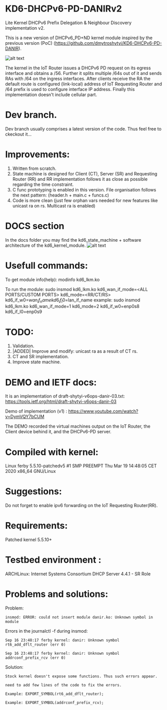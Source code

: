 # KD6-DHCPv6-PD-DANIRv2
Lite Kernel DHCPv6 Prefix Delegation &amp; Neighbour Discovery implementation v2.

This is a new version of DHCPv6_PD+ND kernel module inspired by the previous version (PoC) (https://github.com/dmytroshytyi/KD6-DHCPv6-PD-DANIR).

![alt text](https://github.com/dmytroshytyi/KD6-DHCPv6-PD-DANIRv2/blob/dev/docs/kd6_state_machine.PNG "kd6_state_machine")

The kernel in the IoT Router issues a DHCPv6 PD request on its egress interface and obtains a /56. Further it splits multiple /64s out of it and sends RAs with /64 on the ingress interfaces. After clients receive the RA the default route is configured (link-local) address of IoT Requesting Router and /64 prefix is used to configure interface IP address.
Finally this implementation doesn't include cellular part.


# Dev branch.
Dev branch usually comprises a latest version of the code. Thus feel free to ckeckout it...

# Improvements:
1) Written from scratch.
2) State machine is designed for Client (CT), Server (SR) and Requesting Router (RR) and RR implementation follows it as close as possible regarding the time constraint.
3) C func prototyping is enabled in this version. File organisation follows the next pattern: (header.h + main.c + funcs.c)
4) Code is more clean (just few  orphan vars needed for new features like unicast ra on rs. Multicast ra is enabled)

# DOCS section
In the docs folder you may find the kd6_state_machine + software architecture of the kd6_kernel_module.
![alt text](https://github.com/dmytroshytyi/KD6-DHCPv6-PD-DANIRv2/blob/dev/docs/KD6-DANIR_running_on_archlinux.png "kd6-danir-running-example")

# Usefull commands:
To get module info(help):
	modinfo kd6_lkm.ko

To run the module: 
	sudo insmod kd6_lkm.ko kd6_wan_if_mode=<ALL PORTS/CUSTOM PORTS> kd6_mode=<RR/CT/RS> kd6_if_w0=$wan_if_name kd6_if_l0=$lan_if_name
	example:
		sudo insmod kd6_lkm.ko kd6_wan_if_mode=1 kd6_mode=2 kd6_if_w0=enp0s8 kd6_if_l0=enp0s9
# TODO:
1. Validation.
2. |ADDED| Improve and modify: unicast ra as a result of CT rs. 
3. CT and SR implementation.
4. Improve state machine.


# DEMO and IETF docs:
It is an implementation of draft-shytyi-v6ops-danir-03.txt: https://tools.ietf.org/html/draft-shytyi-v6ops-danir-03

Demo of implementation (v1) : https://www.youtube.com/watch?v=DymVQY7bCUM

The DEMO recorded the virtual machines output on the IoT Router, the Client device behind it, and the DHCPv6-PD server. 

# Compiled with kernel:
Linux ferby 5.5.10-patchedv5 #1 SMP PREEMPT Thu Mar 19 14:48:05 CET 2020 x86_64 GNU/Linux

# Suggestions:
Do not forget to enable ipv6 forwarding on the IoT Requesting Router(RR).

# Requirements:
Patched kernel 5.5.10+ 

# Testbed environment :
ARCHLinux: Internet Systems Consortium DHCP Server 4.4.1 - SR Role

# Problems and solutions:
Problem:

	insmod: ERROR: could not insert module danir.ko: Unknown symbol in module

Errors in the journalctl -f during insmod:

	Sep 16 23:48:17 ferby kernel: danir: Unknown symbol rt6_add_dflt_router (err 0)

	Sep 16 23:48:17 ferby kernel: danir: Unknown symbol addrconf_prefix_rcv (err 0)

Solution:

	Stock kernel doesn't expose some functions. Thus such errors appear.

	need to add few lines of the code to fix the errors.

	Example: EXPORT_SYMBOL(rt6_add_dflt_router);

	Example: EXPORT_SYMBOL(addrconf_prefix_rcv);

